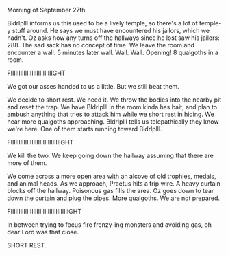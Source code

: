 Morning of September 27th

Bldrlplll informs us this used to be a lively temple, so there's a lot of temple-y stuff around. He says we must have encountered his jailors, which we hadn't. Oz asks how any turns off the hallways since he lost saw his jailors: 288. The sad sack has no concept of time.  We leave the room and encounter a wall.  5 minutes later wall. Wall. Wall. Opening! 8 qualgoths in a room.

FIIIIIIIIIIIIIIIIIIIIIIIIIIGHT

We got our asses handed to us a little. But we still beat them.

We decide to short rest. We need it. We throw the bodies into the nearby pit and reset the trap. We have Bldrlplll in the room kinda has bait, and plan to ambush anything that tries to attack him while we short rest in hiding. We hear more qualgoths approaching. Bldrlplll tells us telepathically they know we're here. One of them starts running toward Bldrlplll.

FIIIIIIIIIIIIIIIIIIIIIIIIIIIIIIIGHT

We kill the two. We keep going down the hallway assuming that there are more of them. 

We come across a more open area with an alcove of old trophies, medals, and animal heads. As we approach, Praetus hits a trip wire. A heavy curtain blocks off the hallway. Poisonous gas fills the area. Oz goes down to tear down the curtain and plug the pipes. More qualgoths. We are not prepared.

FIIIIIIIIIIIIIIIIIIIIIIIIIIIIIIIIIIIIGHT

In between trying to focus fire frenzy-ing monsters and avoiding gas, oh dear Lord was that close.

SHORT REST.